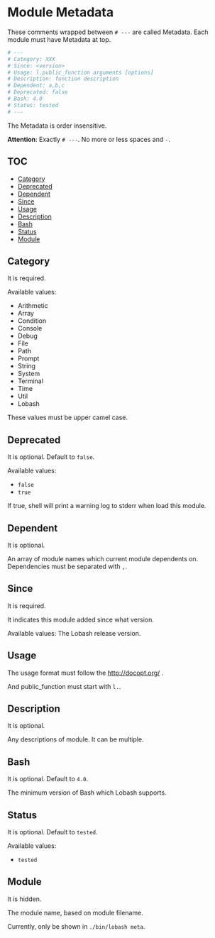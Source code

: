 # Module Metadata

These comments wrapped between `# ---` are called Metadata.
Each module must have Metadata at top.

```sh
# ---
# Category: XXX
# Since: <version>
# Usage: l.public_function arguments [options]
# Description: function description
# Dependent: a,b,c
# Deprecated: false
# Bash: 4.0
# Status: tested
# ---
```

The Metadata is order insensitive.

**Attention**: Exactly `# ---`. No more or less spaces and `-`.

## TOC


<!-- MarkdownTOC GFM -->

- [Category](#category)
- [Deprecated](#deprecated)
- [Dependent](#dependent)
- [Since](#since)
- [Usage](#usage)
- [Description](#description)
- [Bash](#bash)
- [Status](#status)
- [Module](#module)

<!-- /MarkdownTOC -->


## Category

It is required.

Available values:

- Arithmetic
- Array
- Condition
- Console
- Debug
- File
- Path
- Prompt
- String
- System
- Terminal
- Time
- Util
- Lobash

These values must be upper camel case.

## Deprecated

It is optional. Default to `false`.

Available values:

- `false`
- `true`

If true, shell will print a warning log to stderr when load this module.

## Dependent

It is optional.

An array of module names which current module dependents on.
Dependencies must be separated with `,`.

## Since

It is required.

It indicates this module added since what version.

Available values: The Lobash release version.

## Usage

The usage format must follow the http://docopt.org/ .

And public_function must start with `l.`.

## Description

It is optional.

Any descriptions of module.
It can be multiple.

## Bash

It is optional. Default to `4.0`.

The minimum version of Bash which Lobash supports.

## Status

It is optional. Default to `tested`.

Available values:

- `tested`

## Module

It is hidden.

The module name, based on module filename.

Currently, only be shown in `./bin/lobash meta`.
